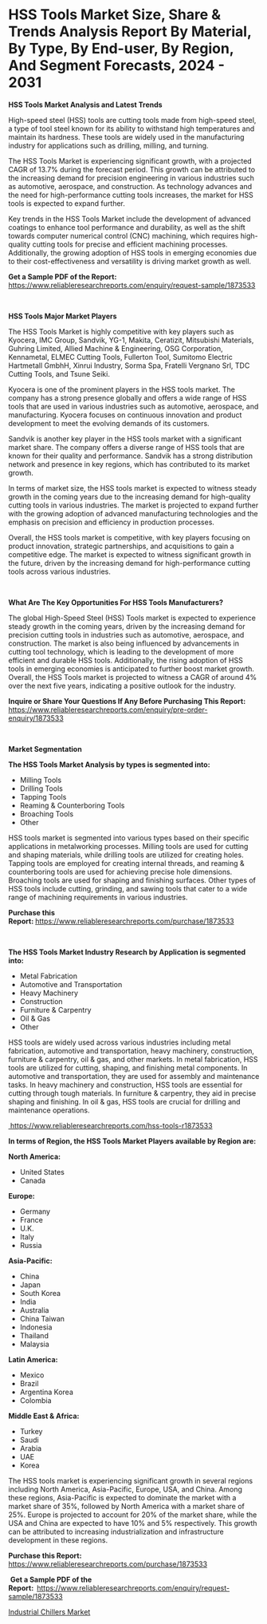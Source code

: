 <p><h1>HSS Tools Market Size, Share & Trends Analysis Report By Material, By Type, By End-user, By Region, And Segment Forecasts, 2024 - 2031</h1></p><p><strong>HSS Tools Market Analysis and Latest Trends</strong></p>
<p><p>High-speed steel (HSS) tools are cutting tools made from high-speed steel, a type of tool steel known for its ability to withstand high temperatures and maintain its hardness. These tools are widely used in the manufacturing industry for applications such as drilling, milling, and turning.</p><p>The HSS Tools Market is experiencing significant growth, with a projected CAGR of 13.7% during the forecast period. This growth can be attributed to the increasing demand for precision engineering in various industries such as automotive, aerospace, and construction. As technology advances and the need for high-performance cutting tools increases, the market for HSS tools is expected to expand further.</p><p>Key trends in the HSS Tools Market include the development of advanced coatings to enhance tool performance and durability, as well as the shift towards computer numerical control (CNC) machining, which requires high-quality cutting tools for precise and efficient machining processes. Additionally, the growing adoption of HSS tools in emerging economies due to their cost-effectiveness and versatility is driving market growth as well.</p></p>
<p><strong>Get a Sample PDF of the Report:&nbsp;</strong> <a href="https://www.reliableresearchreports.com/enquiry/request-sample/1873533">https://www.reliableresearchreports.com/enquiry/request-sample/1873533</a></p>
<p>&nbsp;</p>
<p><strong>HSS Tools Major Market Players</strong></p>
<p><p>The HSS Tools Market is highly competitive with key players such as Kyocera, IMC Group, Sandvik, YG-1, Makita, Ceratizit, Mitsubishi Materials, Guhring Limited, Allied Machine & Engineering, OSG Corporation, Kennametal, ELMEC Cutting Tools, Fullerton Tool, Sumitomo Electric Hartmetall GmbhH, Xinrui Industry, Sorma Spa, Fratelli Vergnano Srl, TDC Cutting Tools, and Tsune Seiki.</p><p>Kyocera is one of the prominent players in the HSS tools market. The company has a strong presence globally and offers a wide range of HSS tools that are used in various industries such as automotive, aerospace, and manufacturing. Kyocera focuses on continuous innovation and product development to meet the evolving demands of its customers.</p><p>Sandvik is another key player in the HSS tools market with a significant market share. The company offers a diverse range of HSS tools that are known for their quality and performance. Sandvik has a strong distribution network and presence in key regions, which has contributed to its market growth.</p><p>In terms of market size, the HSS tools market is expected to witness steady growth in the coming years due to the increasing demand for high-quality cutting tools in various industries. The market is projected to expand further with the growing adoption of advanced manufacturing technologies and the emphasis on precision and efficiency in production processes.</p><p>Overall, the HSS tools market is competitive, with key players focusing on product innovation, strategic partnerships, and acquisitions to gain a competitive edge. The market is expected to witness significant growth in the future, driven by the increasing demand for high-performance cutting tools across various industries.</p></p>
<p>&nbsp;</p>
<p><strong>What Are The Key Opportunities For HSS Tools Manufacturers?</strong></p>
<p><p>The global High-Speed Steel (HSS) Tools market is expected to experience steady growth in the coming years, driven by the increasing demand for precision cutting tools in industries such as automotive, aerospace, and construction. The market is also being influenced by advancements in cutting tool technology, which is leading to the development of more efficient and durable HSS tools. Additionally, the rising adoption of HSS tools in emerging economies is anticipated to further boost market growth. Overall, the HSS Tools market is projected to witness a CAGR of around 4% over the next five years, indicating a positive outlook for the industry.</p></p>
<p><strong>Inquire or Share Your Questions If Any Before Purchasing This Report:</strong> <a href="https://www.reliableresearchreports.com/enquiry/pre-order-enquiry/1873533">https://www.reliableresearchreports.com/enquiry/pre-order-enquiry/1873533</a></p>
<p>&nbsp;</p>
<p><strong>Market Segmentation</strong></p>
<p><strong>The HSS Tools Market Analysis by types is segmented into:</strong></p>
<p><ul><li>Milling Tools</li><li>Drilling Tools</li><li>Tapping Tools</li><li>Reaming & Counterboring Tools</li><li>Broaching Tools</li><li>Other</li></ul></p>
<p><p>HSS tools market is segmented into various types based on their specific applications in metalworking processes. Milling tools are used for cutting and shaping materials, while drilling tools are utilized for creating holes. Tapping tools are employed for creating internal threads, and reaming & counterboring tools are used for achieving precise hole dimensions. Broaching tools are used for shaping and finishing surfaces. Other types of HSS tools include cutting, grinding, and sawing tools that cater to a wide range of machining requirements in various industries.</p></p>
<p><strong>Purchase this Report:&nbsp;</strong><a href="https://www.reliableresearchreports.com/purchase/1873533">https://www.reliableresearchreports.com/purchase/1873533</a></p>
<p>&nbsp;</p>
<p><strong>The HSS Tools Market Industry Research by Application is segmented into:</strong></p>
<p><ul><li>Metal Fabrication</li><li>Automotive and Transportation</li><li>Heavy Machinery</li><li>Construction</li><li>Furniture & Carpentry</li><li>Oil & Gas</li><li>Other</li></ul></p>
<p><p>HSS tools are widely used across various industries including metal fabrication, automotive and transportation, heavy machinery, construction, furniture & carpentry, oil & gas, and other markets. In metal fabrication, HSS tools are utilized for cutting, shaping, and finishing metal components. In automotive and transportation, they are used for assembly and maintenance tasks. In heavy machinery and construction, HSS tools are essential for cutting through tough materials. In furniture & carpentry, they aid in precise shaping and finishing. In oil & gas, HSS tools are crucial for drilling and maintenance operations.</p></p>
<p><a href="https://www.reliableresearchreports.com/hss-tools-r1873533">&nbsp;https://www.reliableresearchreports.com/hss-tools-r1873533</a></p>
<p><strong>In terms of Region, the HSS Tools Market Players available by Region are:</strong></p>
<p>
    <p> <strong> North America: </strong>
        <ul>
            <li>United States</li>
            <li>Canada</li>
        </ul>
        </p> 
    <p> <strong> Europe: </strong>
        <ul>
            <li>Germany</li>
            <li>France</li>
            <li>U.K.</li>
            <li>Italy</li>
            <li>Russia</li>
        </ul>
        </p> 
    <p> <strong> Asia-Pacific: </strong>
        <ul>
            <li>China</li>
            <li>Japan</li>
            <li>South Korea</li>
            <li>India</li>
            <li>Australia</li>
            <li>China Taiwan</li>
            <li>Indonesia</li>
            <li>Thailand</li>
            <li>Malaysia</li>
        </ul>
        </p> 
    <p> <strong> Latin America: </strong>
        <ul>
            <li>Mexico</li>
            <li>Brazil</li>
            <li>Argentina Korea</li>
            <li>Colombia</li>
        </ul>
        </p> 
    <p> <strong> Middle East & Africa: </strong>
        <ul>
            <li>Turkey</li>
            <li>Saudi</li>
            <li>Arabia</li>
            <li>UAE</li>
            <li>Korea</li>
        </ul>
    </p>
    </p>
<p><p>The HSS tools market is experiencing significant growth in several regions including North America, Asia-Pacific, Europe, USA, and China. Among these regions, Asia-Pacific is expected to dominate the market with a market share of 35%, followed by North America with a market share of 25%. Europe is projected to account for 20% of the market share, while the USA and China are expected to have 10% and 5% respectively. This growth can be attributed to increasing industrialization and infrastructure development in these regions.</p></p>
<p><strong>Purchase this Report: </strong><a href="https://www.reliableresearchreports.com/purchase/1873533">https://www.reliableresearchreports.com/purchase/1873533</a></p>
<p>&nbsp;<strong>Get a Sample PDF of the Report:&nbsp;&nbsp;</strong><a href="https://www.reliableresearchreports.com/enquiry/request-sample/1873533">https://www.reliableresearchreports.com/enquiry/request-sample/1873533</a></p>
<p><strong></strong></p>
<p><p><a href="https://meowing-canidae-761.notion.site/Industrial-Chillers-Market-Size-Growth-and-Forecast-from-2024-2031-2e336320d5c24ca2841e36d56ff1f56f">Industrial Chillers Market</a></p></p>